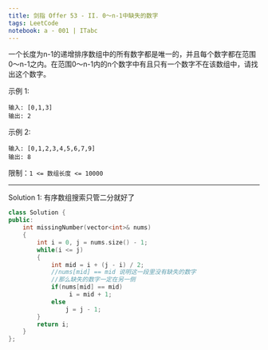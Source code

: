 ```yaml
---
title: 剑指 Offer 53 - II. 0～n-1中缺失的数字
tags: LeetCode
notebook: a - 001 | ITabc
---
```


一个长度为n-1的递增排序数组中的所有数字都是唯一的，并且每个数字都在范围0～n-1之内。在范围0～n-1内的n个数字中有且只有一个数字不在该数组中，请找出这个数字。

示例 1:
```
输入: [0,1,3]
输出: 2
```
示例 2:
```
输入: [0,1,2,3,4,5,6,7,9]
输出: 8
```
限制：`1 <= 数组长度 <= 10000`

---


Solution 1:
有序数组搜索只管二分就好了
```cpp
class Solution {
public:
    int missingNumber(vector<int>& nums) 
    {
        int i = 0, j = nums.size() - 1;
        while(i <= j)
        {
            int mid = i + (j - i) / 2;
            //nums[mid] == mid 说明这一段里没有缺失的数字
            //那么缺失的数字一定在另一侧
            if(nums[mid] == mid)
                 i = mid + 1;
            else
                j = j - 1;
        }
        return i;
    }
};
```